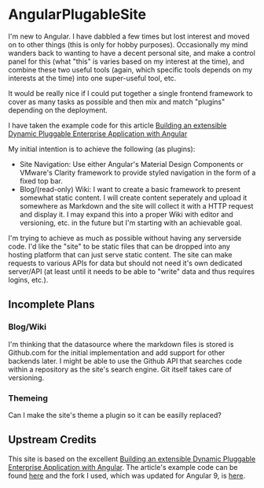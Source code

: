 # AngularPlugableSite
I'm new to Angular.  I have dabbled a few times but lost interest and moved on
to other things (this is only for hobby purposes).  Occasionally my mind wanders
back to wanting to have a decent personal site, and make a control panel for
this (what "this" is varies based on my interest at the time), and combine these
two useful tools (again, which specific tools depends on my interests at the
time) into one super-useful tool, etc.

It would be really nice if I could put together a single frontend framework to
cover as many tasks as possible and then mix and match "plugins" depending on
the deployment.

I have taken the example code for this article [Building an extensible Dynamic
Pluggable Enterprise Application with Angular](https://medium.com/angular-in-depth/building-extensible-dynamic-pluggable-enterprise-application-with-angular-aed8979faba5)

My initial intention is to achieve the following (as plugins):
* Site Navigation: Use either Angular's Material Design Components or VMware's
  Clarity framework to provide styled navigation in the form of a fixed top bar.
* Blog/(read-only) Wiki: I want to create a basic framework to present somewhat
  static content.  I will create content seperately and upload it somewhere as
  Markdown and the site will collect it with a HTTP request and display it.  I
  may expand this into a proper Wiki with editor and versioning, etc. in the
  future but I'm starting with an achievable goal.

I'm trying to achieve as much as possible without having any serverside code.
I'd like the "site" to be static files that can be dropped into any hosting
platform that can just serve static content.  The site can make requests to
various APIs for data but should not need it's own dedicated server/API (at
least until it needs to be able to "write" data and thus requires logins, etc.).

## Incomplete Plans
### Blog/Wiki
I'm thinking that the datasource where the markdown files is stored is
Github.com for the initial implementation and add support for other backends
later.  I might be able to use the Github API that searches code within a
repository as the site's search engine.  Git itself takes care of versioning.

### Themeing
Can I make the site's theme a plugin so it can be easilly replaced?

## Upstream Credits
This site is based on the excellent [Building an extensible Dynamic
Pluggable Enterprise Application with Angular](https://medium.com/angular-in-depth/building-extensible-dynamic-pluggable-enterprise-application-with-angular-aed8979faba5).  The article's example code can be found
[here](https://github.com/alexzuza/angular-plugin-architecture)
and the fork I used, which was updated for Angular 9, is
[here](https://github.com/apoprotsky/angular-plugin-architecture).
